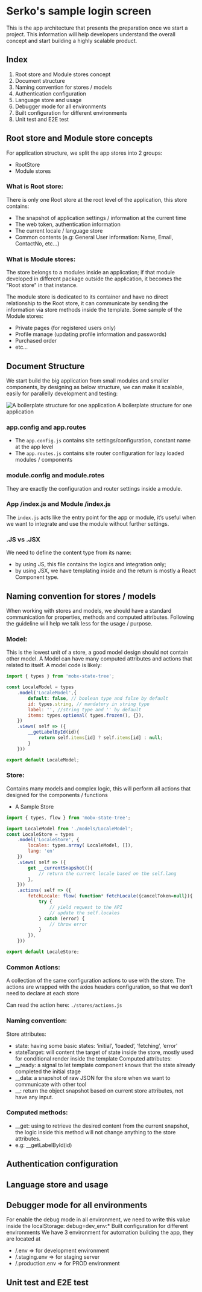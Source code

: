 # Serko's sample login screen

This is the app architecture that presents the preparation once we start a project. This information will help developers understand the overall concept and start building a highly scalable product.

## Index

1.	Root store and Module stores concept
2.	Document structure
3.	Naming convention for stores / models
4.	Authentication configuration
5.	Language store and usage
6.	Debugger mode for all environments
7.	Built configuration for different environments
8.	Unit test and E2E test

## Root store and Module store concepts
For application structure, we split the app stores into 2 groups:
- RootStore
- Module stores

### What is Root store:
There is only one Root store at the root level of the application, this store contains:
- The snapshot of application settings / information at the current time
- The web token, authentication information
- The current locale / language store
- Common contents (e.g: General User information: Name, Email, ContactNo, etc…)

### What is Module stores:

The store belongs to a modules inside an application; if that module developed in different package outside the application, it becomes the "Root store" in that instance.
 
The module store is dedicated to its container and have no direct relationship to the Root store, it can communicate by sending the information via store methods inside the template. Some sample of the Module stores:
- Private pages (for registered users only)
- Profile manage (updating profile information and passwords)
- Purchased order
- etc…

## Document Structure

We start build the big application from small modules and smaller components, by designing as below structure, we can make it scalable, easily for parallelly development and testing:

![A boilerplate structure for one application](http://kreativefactory.com/App_boilerplate.jpeg)
A boilerplate structure for one application


### app.config and app.routes
- The `app.config.js` contains site settings/configuration, constant name at the app level
- The `app.routes.js` contains site router configuration for lazy loaded modules / components

### module.config and module.rotes
They are exactly the configuration and router settings inside a module.

### App /index.js and Module /index.js
The `index.js` acts like the entry point for the app or module, it’s useful when we want to integrate and use the module without further settings.

### .JS vs .JSX
We need to define the content type from its name:
- by using JS, this file contains the logics and integration only;
- by using JSX, we have templating inside and the return is mostly a React Component type.

## Naming convention for stores / models
When working with stores and models, we should have a standard communication for properties, methods and computed attributes. Following the guideline will help we talk less for the usage / purpose.

### Model:
This is the lowest unit of a store, a good model design should not contain other model. A Model can have many computed attributes and actions that related to itself. A model code is likely:

```javascript
import { types } from 'mobx-state-tree';

const LocaleModel = types
    .model('LocaleModel',{
        default: false, // boolean type and false by default
        id: types.string, // mandatory in string type
        label: '', //string type and '' by default
        items: types.optional( types.frozen(), {}),
    })
    .views( self => ({
        __getLabelById(id){
            return self.items[id] ? self.items[id] : null;
        }
    }))

export default LocaleModel;
```

### Store:
Contains many models and complex logic, this will perform all actions that designed for the components / functions
- A Sample Store

```javascript
import { types, flow } from 'mobx-state-tree';

import LocaleModel from './models/LocaleModel';
const LocaleStore = types
    .model('LocaleStore', {
        locales: types.array( LocaleModel, []),
        lang: 'en'
    })
    .views( self => ({
        get __currentSnapshot(){
            // return the current locale based on the self.lang
        },
    }))
    .actions( self => ({
        fetchLocale: flow( function* fetchLocale({cancelToken=null}){
            try {
                // yield request to the API
                // update the self.locales
            } catch (error) {
                // throw error
            }
        }),
    }))

export default LocaleStore;
```

### Common Actions:
A collection of the same configuration actions to use with the store. The actions are wrapped with the axios headers configuration, so that we don’t need to declare at each store

Can read the action here: `./stores/actions.js`

### Naming convention:
Store attributes:
- state: having some basic states: ‘initial’, ‘loaded’, ‘fetching’, ‘error’
- stateTarget: will content the target of state inside the store, mostly used for conditional render inside the template
Computed attributes:
- __ready: a signal to let template component knows that the state already completed the initial stage
- __data: a snapshot of raw JSON for the store when we want to communicate with other tool
- __<name of the objet>: return the object snapshot based on current store attributes, not have any input.

### Computed methods:
- __get<name of the object>: using to retrieve the desired content from the current snapshot, the logic inside this method will not change anything to the store attributes.
- e.g: __getLabelById(id)

## Authentication configuration

## Language store and usage

## Debugger mode for all environments

For enable the debug mode in all environment, we need to write this value inside the localStorage:
debug=dev_env:*
Built configuration for different environments
We have 3 environment for automation building the app, they are located at
- <root>/.env => for development environment
- <root>/.staging.env => for staging server
- <root>/.production.env => for PROD environment

## Unit test and E2E test
